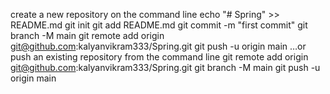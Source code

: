 create a new repository on the command line
echo "# Spring" >> README.md
git init
git add README.md
git commit -m "first commit"
git branch -M main
git remote add origin git@github.com:kalyanvikram333/Spring.git
git push -u origin main
…or push an existing repository from the command line
git remote add origin git@github.com:kalyanvikram333/Spring.git
git branch -M main
git push -u origin main
